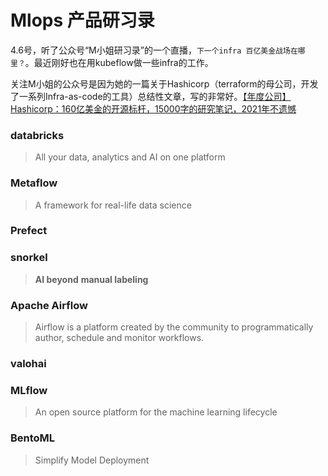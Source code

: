 # Mlops 产品研习录




4.6号，听了公众号“M小姐研习录”的一个直播，`下一个infra 百亿美金战场在哪里？`。最近刚好也在用kubeflow做一些infra的工作。

关注M小姐的公众号是因为她的一篇关于Hashicorp（terraform的母公司，开发了一系列Infra-as-code的工具）总结性文章，写的非常好。[【年度公司】Hashicorp：160亿美金的开源标杆，15000字的研究笔记，2021年不遗憾](https://mp.weixin.qq.com/s/Y2A7-Ui2nzUgodkEbgR6lQ)



### databricks

>  All your data, analytics and AI on one platform

### **Metaflow**

>  A framework for real-life data science



### Prefect



### snorkel

> **AI beyond** **manual labeling**

### Apache Airflow

> Airflow is a platform created by the community to programmatically author, schedule and monitor workflows.



### valohai



### MLflow

> An open source platform for the machine learning lifecycle



### BentoML

>  Simplify Model Deployment

